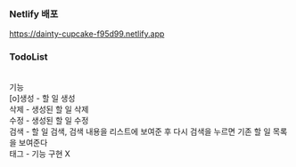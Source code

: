 
### Netlify 배포
https://dainty-cupcake-f95d99.netlify.app

### TodoList
</br>
기능 </br>
[o]생성 - 할 일 생성</br>
삭제 - 생성된 할 일 삭제</br>
수정 - 생성된 할 일 수정</br>
검색 - 할 일 검색, 검색 내용을 리스트에 보여준 후 다시 검색을 누르면 기존 할 일 목록을 보여준다 </br>
태그 - 기능 구현 X</br>


